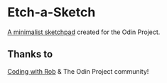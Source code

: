 # Etch-a-Sketch
[A minimalist sketchpad](https://memoryfile.github.io/Etch-a-Sketch/) created for the Odin Project.

## Thanks to

[Coding with Rob](https://youtu.be/dyhuaXeuyGo) & The Odin Project community!
